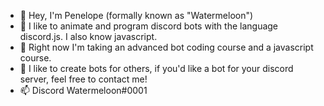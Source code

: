 - 👋 Hey, I'm Penelope (formally known as "Watermeloon")
- 👀 I like to animate and program discord bots with the language discord.js. I also know javascript.
- 🌱 Right now I'm taking an advanced bot coding course and a javascript course.
- 💞️ I like to create bots for others, if you'd like a bot for your discord server, feel free to contact me! 
- 📫 Discord Watermeloon#0001

<!---
CatAndDogCode/CatAndDogCode is a ✨ special ✨ repository because its `README.md` (this file) appears on your GitHub profile.
You can click the Preview link to take a look at your changes.
--->
